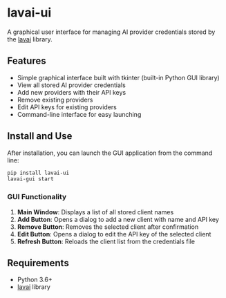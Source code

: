 # lavai-ui

A graphical user interface for managing AI provider credentials stored by the [lavai](https://github.com/Heron4gf/lavai) library.

## Features

- Simple graphical interface built with tkinter (built-in Python GUI library)
- View all stored AI provider credentials
- Add new providers with their API keys
- Remove existing providers
- Edit API keys for existing providers
- Command-line interface for easy launching

## Install and Use

After installation, you can launch the GUI application from the command line:

```bash
pip install lavai-ui
lavai-gui start
```

### GUI Functionality

1. **Main Window**: Displays a list of all stored client names
2. **Add Button**: Opens a dialog to add a new client with name and API key
3. **Remove Button**: Removes the selected client after confirmation
4. **Edit Button**: Opens a dialog to edit the API key of the selected client
5. **Refresh Button**: Reloads the client list from the credentials file

## Requirements

- Python 3.6+
- [lavai](https://github.com/Heron4gf/lavai) library